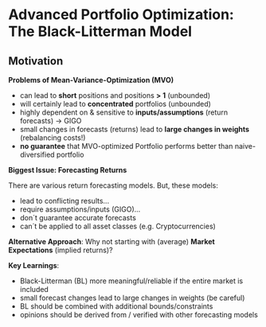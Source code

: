 # Advanced Portfolio Optimization: The Black-Litterman Model

 ## Motivation

 __Problems of Mean-Variance-Optimization (MVO)__

 - can lead to __short__ positions and positions __> 1__ (unbounded)
- will certainly lead to __concentrated__ portfolios (unbounded)
- highly dependent on & sensitive to __inputs/assumptions__ (return forecasts) -> GIGO
- small changes in forecasts (returns) lead to __large changes in weights__ (rebalancing costs!)
- __no guarantee__ that MVO-optimized Portfolio performs better than naive-diversified portfolio

__Biggest Issue: Forecasting Returns__

There are various return forecasting models. But, these models:
- lead to conflicting results...
- require assumptions/inputs (GIGO)...
- don´t guarantee accurate forecasts
- can´t be applied to all asset classes (e.g. Cryptocurrencies)


__Alternative Approach__: Why not starting with (average) __Market Expectations__ (implied returns)?


__Key Learnings__:
- Black-Litterman (BL) more meaningful/reliable if the entire market is included 
- small forecast changes lead to large changes in weights (be careful)
- BL should be combined with additional bounds/constraints
- opinions should be derived from / verified with other forecasting models
